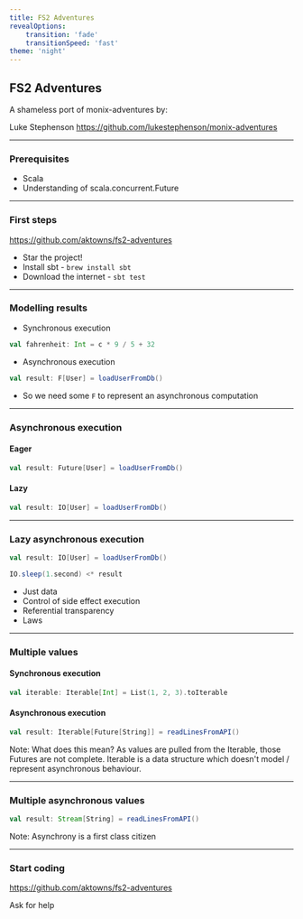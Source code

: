 ```yaml
---
title: FS2 Adventures
revealOptions:
    transition: 'fade'
    transitionSpeed: 'fast'
theme: 'night'
---
```


## FS2 Adventures

A shameless port of monix-adventures by:

Luke Stephenson
https://github.com/lukestephenson/monix-adventures

---

### Prerequisites

- Scala
- Understanding of scala.concurrent.Future

---

### First steps

https://github.com/aktowns/fs2-adventures

- Star the project!
- Install sbt - `brew install sbt`
- Download the internet - `sbt test`

---

### Modelling results
- Synchronous execution
```scala
val fahrenheit: Int = c * 9 / 5 + 32
```
- Asynchronous execution
```scala
val result: F[User] = loadUserFromDb()
```
- So we need some `F` to represent an asynchronous computation

---

### Asynchronous execution

#### Eager
```scala
val result: Future[User] = loadUserFromDb()
```

#### Lazy
```scala
val result: IO[User] = loadUserFromDb()
```

---

### Lazy asynchronous execution

```scala
val result: IO[User] = loadUserFromDb()

IO.sleep(1.second) <* result
```
- Just data
- Control of side effect execution
- Referential transparency
- Laws

---

### Multiple values
#### Synchronous execution
```scala
val iterable: Iterable[Int] = List(1, 2, 3).toIterable
```
#### Asynchronous execution
```scala
val result: Iterable[Future[String]] = readLinesFromAPI()
```

Note:
What does this mean?  As values are pulled from the Iterable, those Futures are not complete.  Iterable is a data
structure which doesn't model / represent asynchronous behaviour.

---

### Multiple asynchronous values

```scala
val result: Stream[String] = readLinesFromAPI()
```

Note:
Asynchrony is a first class citizen

---

### Start coding

https://github.com/aktowns/fs2-adventures

Ask for help
